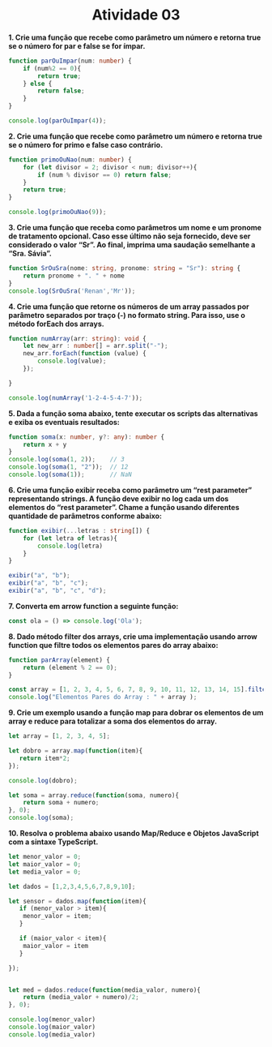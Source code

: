 # <center>Atividade 03 </center> 

**1. Crie uma função que recebe como parâmetro um número e retorna true se o número for  par e false se for ímpar.** 
``` ts
function parOuImpar(num: number) {
    if (num%2 == 0){
        return true;
    } else {
        return false; 
    }
}

console.log(parOuImpar(4));
```

**2. Crie uma função que recebe como parâmetro um número e retorna true se o número for  primo e false caso contrário.**
``` ts
function primoOuNao(num: number) {
    for (let divisor = 2; divisor < num; divisor++){
        if (num % divisor == 0) return false;
    } 
    return true;
}

console.log(primoOuNao(9));
```

**3. Crie uma função que receba como parâmetros um nome e um pronome de tratamento opcional. Caso esse último não seja fornecido, deve ser considerado o valor “Sr”. Ao final,  imprima uma saudação semelhante a “Sra. Sávia”.**
``` ts
function SrOuSra(nome: string, pronome: string = "Sr"): string {
    return pronome + ". " + nome
}
console.log(SrOuSra('Renan','Mr'));
```

**4. Crie uma função que retorne os números de um array passados por parâmetro separados  por traço (-) no formato string. Para isso, use o método forEach dos arrays.**
``` ts
function numArray(arr: string): void {
    let new_arr : number[] = arr.split("-");
    new_arr.forEach(function (value) {
        console.log(value);
    });

}

console.log(numArray('1-2-4-5-4-7'));
```

**5. Dada a função soma abaixo, tente executar os scripts das alternativas e exiba os eventuais resultados:**
``` ts
function soma(x: number, y?: any): number { 
    return x + y 
} 
console.log(soma(1, 2));    // 3
console.log(soma(1, "2"));  // 12
console.log(soma(1));       // NaN
```

**6. Crie uma função exibir receba como parâmetro um “rest parameter” representando strings. A função deve exibir no log cada um dos elementos do “rest parameter”. Chame a função  usando diferentes quantidade de parâmetros conforme abaixo:**
``` ts
function exibir(...letras : string[]) {
    for (let letra of letras){
        console.log(letra)
    }
}

exibir("a", "b"); 
exibir("a", "b", "c"); 
exibir("a", "b", "c", "d"); 
```

**7. Converta em arrow function a seguinte função:**
``` ts
const ola = () => console.log('Ola');
```

**8. Dado método filter dos arrays, crie uma implementação usando arrow function que filtre  todos os elementos pares do array abaixo:**
``` ts
function parArray(element) {
    return (element % 2 == 0);
}

const array = [1, 2, 3, 4, 5, 6, 7, 8, 9, 10, 11, 12, 13, 14, 15].filter(parArray)
console.log("Elementos Pares do Array : " + array );
```


**9. Crie um exemplo usando a função map para dobrar os elementos de um array e reduce para totalizar a soma dos elementos do array.**

``` ts
let array = [1, 2, 3, 4, 5]; 

let dobro = array.map(function(item){
   return item*2; 
});

console.log(dobro); 

let soma = array.reduce(function(soma, numero){
    return soma + numero;
}, 0);
console.log(soma);

```


**10. Resolva o problema abaixo usando Map/Reduce e Objetos JavaScript com a sintaxe TypeScript.**

``` ts
let menor_valor = 0;
let maior_valor = 0;
let media_valor = 0;

let dados = [1,2,3,4,5,6,7,8,9,10];

let sensor = dados.map(function(item){
   if (menor_valor > item){
    menor_valor = item;
   }

   if (maior_valor < item){
    maior_valor = item
   }

});


let med = dados.reduce(function(media_valor, numero){
    return (media_valor + numero)/2;
}, 0);

console.log(menor_valor)
console.log(maior_valor)
console.log(media_valor)

```